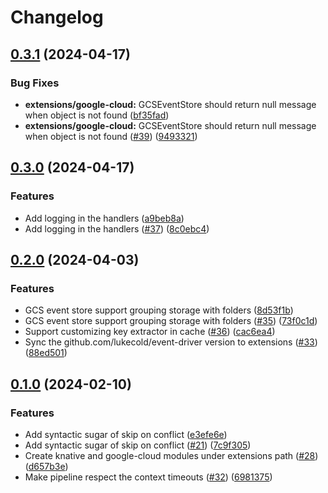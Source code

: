 # Changelog

## [0.3.1](https://github.com/lukecold/event-driver/compare/v0.3.0...v0.3.1) (2024-04-17)


### Bug Fixes

* **extensions/google-cloud:** GCSEventStore should return null message when object is not found ([bf35fad](https://github.com/lukecold/event-driver/commit/bf35fad9effc8e505ee6e3df3bef41086534d31a))
* **extensions/google-cloud:** GCSEventStore should return null message when object is not found ([#39](https://github.com/lukecold/event-driver/issues/39)) ([9493321](https://github.com/lukecold/event-driver/commit/9493321eca2194de75de8bc2685694aaaf2516f2))

## [0.3.0](https://github.com/lukecold/event-driver/compare/v0.2.0...v0.3.0) (2024-04-17)


### Features

* Add logging in the handlers ([a9beb8a](https://github.com/lukecold/event-driver/commit/a9beb8aa8db2f068f9f0d6f1b4f1d41451b8f6ee))
* Add logging in the handlers ([#37](https://github.com/lukecold/event-driver/issues/37)) ([8c0ebc4](https://github.com/lukecold/event-driver/commit/8c0ebc4441df2dbed1af20e381583622ab9234c5))

## [0.2.0](https://github.com/lukecold/event-driver/compare/v0.1.0...v0.2.0) (2024-04-03)


### Features

* GCS event store support grouping storage with folders ([8d53f1b](https://github.com/lukecold/event-driver/commit/8d53f1b29b01df3640ecafa942c6df203d7d4ac1))
* GCS event store support grouping storage with folders ([#35](https://github.com/lukecold/event-driver/issues/35)) ([73f0c1d](https://github.com/lukecold/event-driver/commit/73f0c1df0978aa07509c75dc236e77fe9d63ee29))
* Support customizing key extractor in cache ([#36](https://github.com/lukecold/event-driver/issues/36)) ([cac6ea4](https://github.com/lukecold/event-driver/commit/cac6ea4d8f95bf6c9b60a73210d2a358684c42d6))
* Sync the github.com/lukecold/event-driver version to extensions ([#33](https://github.com/lukecold/event-driver/issues/33)) ([88ed501](https://github.com/lukecold/event-driver/commit/88ed50113460b35babf33006eb178363e37c8335))

## [0.1.0](https://github.com/lukecold/event-driver/compare/0.0.3...v0.1.0) (2024-02-10)


### Features

* Add syntactic sugar of skip on conflict ([e3efe6e](https://github.com/lukecold/event-driver/commit/e3efe6ed63ccdb2a883989dd13fac9c96046f42a))
* Add syntactic sugar of skip on conflict ([#21](https://github.com/lukecold/event-driver/issues/21)) ([7c9f305](https://github.com/lukecold/event-driver/commit/7c9f30572408302bd4dc852733698587c3138f80))
* Create knative and google-cloud modules under extensions path ([#28](https://github.com/lukecold/event-driver/issues/28)) ([d657b3e](https://github.com/lukecold/event-driver/commit/d657b3e0e048b25fac1cc7ea0fb3cebe8f5499a2))
* Make pipeline respect the context timeouts ([#32](https://github.com/lukecold/event-driver/issues/32)) ([6981375](https://github.com/lukecold/event-driver/commit/698137570c890b2943f66b80b4cb43683eaa6a73))
